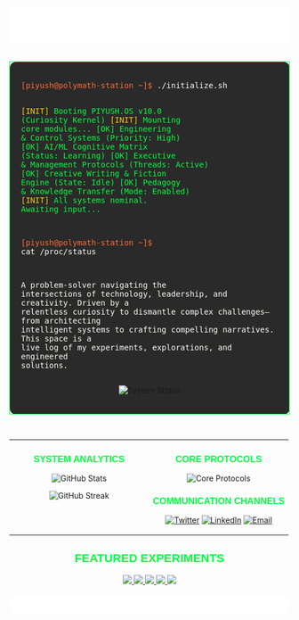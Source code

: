 <div align="center">
<img src="https://raw.githubusercontent.com/Piyushiitk24/Piyushiitk24/main/assets/header.svg" alt="Piyush's System Interface" />
</div>

<br>

<!-- ================================================================== -->

<!--                      SYSTEM STATUS & BOOT LOG                      -->

<!-- ================================================================== -->

<div align="center">
<table width="90%">
<tr>
<td width="100%" style="background-color: #2a2a2a; border: 1px solid #00ff41; padding: 20px; border-radius: 10px;">
<pre style="background-color: #2a2a2a; border: none; color: #00ff41; font-family: 'JetBrains Mono', monospace; font-size: 14px; white-space: pre-wrap;">
<span style="color: #ff6b35;">[piyush@polymath-station ~]$</span> <span style="color: #fefdf8;">./initialize.sh</span>

<span style="color: #ffcc02;">[INIT]</span> Booting PIYUSH.OS v10.0 (Curiosity Kernel)
<span style="color: #ffcc02;">[INIT]</span> Mounting core modules...
<span style="color: #00ff41;">[OK]</span>   Engineering & Control Systems         (Priority: High)
<span style="color: #00ff41;">[OK]</span>   AI/ML Cognitive Matrix                (Status: Learning)
<span style="color: #00ff41;">[OK]</span>   Executive & Management Protocols      (Threads: Active)
<span style="color: #00ff41;">[OK]</span>   Creative Writing & Fiction Engine     (State: Idle)
<span style="color: #00ff41;">[OK]</span>   Pedagogy & Knowledge Transfer         (Mode: Enabled)
<span style="color: #ffcc02;">[INIT]</span> All systems nominal. Awaiting input...

<span style="color: #ff6b35;">[piyush@polymath-station ~]$</span> <span style="color: #fefdf8;">cat /proc/status</span>

<span style="color: #fefdf8;">A problem-solver navigating the intersections of technology, leadership, and creativity. Driven by a relentless curiosity to dismantle complex challenges—from architecting intelligent systems to crafting compelling narratives. This space is a live log of my experiments, explorations, and engineered solutions.</span>
</pre>

<p align="center">
<!-- DYNAMIC STATUS BADGE -->
<img src="https://img.shields.io/badge/dynamic/json?url=https://raw.githubusercontent.com/Piyushiitk24/Piyushiitk24/main/status.json&query=$.message&label=SYSTEM.LOG&color=00ff41&style=for-the-badge&logo=data:image/svg+xml;base64,PHN2ZyB4bWxucz0iaHR0cDovL3d3dy53My5vcmcvMjAwMC9zdmciIHZpZXdCb3g9IjAgMCAyNCAyNCIgZmlsbD0iI2ZlZmRmOCIgd2lkdGg9IjE4cHgiIGhlaWdodD0iMThweCI+PHBhdGggZD0iTTAgMGgyNHYyNEgwVjB6IiBmaWxsPSJub25lIi8+PHBhdGggZD0iTTMgMTRoNFY5SDN2NXptMCA1aDR2LTRIM3Y0em0wLThoNFY2SDN2M3ptNSAxMWg0di00SDh2NHptMC01aDR2LTRIOHY0em0wLThoNFY0SDh2NWptNSA1aDR2LTRoLTN2NHptMC05aDRWOUgtMnY0em0wIDVoNFY5aC00djR6bTUtNGg0di00aC00djR6bTAtNWg0VjZoLTR2M3oiLz48L3N2Zz4=" alt="System Status"/>
</p>
</td>
</tr>
</table>
</div>

<br>

<!-- ================================================================== -->

<!--                     ANALYTICS & TRANSMISSION LOG                   -->

<!-- ================================================================== -->

<div align="center">
<table width="90%">
<tr valign="top">
<td width="50%">
<h3 align="center" style="font-family: 'Orbitron', sans-serif; color: #00ff41;">SYSTEM ANALYTICS</h3>
<p align="center">
<img src="https://github-readme-stats.vercel.app/api?username=Piyushiitk24&show_icons=true&theme=transparent&bg_color=2a2a2a&title_color=00ff41&text_color=fefdf8&icon_color=ff6b35&border_color=00ff41&hide_border=false&border_radius=10" alt="GitHub Stats" />
</p>
<p align="center">
<img src="https://streak-stats.demolab.com/?user=Piyushiitk24&theme=dark&background=2a2a2a&border=00ff41&stroke=00ff41&ring=ff6b35&fire=ff6b35&currStreakNum=fefdf8&sideNums=fefdf8&currStreakLabel=fefdf8&sideLabels=fefdf8&dates=fefdf8&hide_border=false&border_radius=10" alt="GitHub Streak" />
</p>
</td>
<td width="50%">
<h3 align="center" style="font-family: 'Orbitron', sans-serif; color: #00ff41;">CORE PROTOCOLS</h3>
<p align="center">
<img src="https://skillicons.dev/icons?i=python,js,ts,react,nodejs,docker,kubernetes,gcp,firebase,vscode&perline=5" alt="Core Protocols" />
</p>
<h3 align="center" style="font-family: 'Orbitron', sans-serif; color: #00ff41;">COMMUNICATION CHANNELS</h3>
<p align="center">
<a href="https://twitter.com/piyushiitk24"><img src="https://img.shields.io/badge/Twitter-1DA1F2?style=for-the-badge&logo=twitter&logoColor=white&color=2a2a2a&labelColor=00ff41" alt="Twitter"/></a>
<a href="https://linkedin.com/in/piyushiitk24"><img src="https://img.shields.io/badge/LinkedIn-0077B5?style=for-the-badge&logo=linkedin&logoColor=white&color=2a2a2a&labelColor=00ff41" alt="LinkedIn"/></a>
<a href="mailto:piyushiitk24@gmail.com"><img src="https://img.shields.io/badge/Email-D14836?style=for-the-badge&logo=gmail&logoColor=white&color=2a2a2a&labelColor=00ff41" alt="Email"/></a>
</p>
</td>
</tr>
</table>
</div>

<!-- ================================================================== -->

<!--                       FEATURED EXPERIMENTS                         -->

<!-- ================================================================== -->

<h2 align="center" style="font-family: 'Orbitron', sans-serif; color: #00ff41;">FEATURED EXPERIMENTS</h2>
<div align="center">
<a href="https://github.com/Piyushiitk24/virtuallab-control-systems">
<img src="https://github-readme-stats.vercel.app/api/pin/?username=Piyushiitk24&repo=virtuallab-control-systems&theme=dark&border_color=00ff41&border_radius=10&bg_color=2a2a2a&title_color=00ff41&icon_color=ff6b35&text_color=fefdf8" height="140"/>
</a>
<a href="https://github.com/Piyushiitk24/Quizock">
<img src="https://github-readme-stats.vercel.app/api/pin/?username=Piyushiitk24&repo=Quizock&theme=dark&border_color=00ff41&border_radius=10&bg_color=2a2a2a&title_color=00ff41&icon_color=ff6b35&text_color=fefdf8" height="140"/>
</a>
<a href="https://github.com/Piyushiitk24/Offtoken">
<img src="https://github-readme-stats.vercel.app/api/pin/?username=Piyushiitk24&repo=Offtoken&theme=dark&border_color=00ff41&border_radius=10&bg_color=2a2a2a&title_color=00ff41&icon_color=ff6b35&text_color=fefdf8" height="140"/>
</a>
<a href="https://github.com/Piyushiitk24/SANKALP">
<img src="https://github-readme-stats.vercel.app/api/pin/?username=Piyushiitk24&repo=SANKALP&theme=dark&border_color=00ff41&border_radius=10&bg_color=2a2a2a&title_color=00ff41&icon_color=ff6b35&text_color=fefdf8" height="140"/>
</a>
<a href="https://github.com/Piyushiitk24/EduLadder">
<img src="https://github-readme-stats.vercel.app/api/pin/?username=Piyushiitk24&repo=EduLadder&theme=dark&border_color=00ff41&border_radius=10&bg_color=2a2a2a&title_color=00ff41&icon_color=ff6b35&text_color=fefdf8" height="140"/>
</a>
</div>

<br>

<div align="center">
<img src="https://raw.githubusercontent.com/Piyushiitk24/Piyushiitk24/main/assets/footer.svg" alt="End of Transmission"/>
</div>

